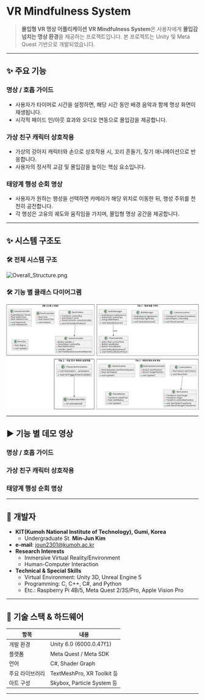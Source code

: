 # VR Mindfulness System

> **몰입형 VR 명상 어플리케이션**
> **VR Mindfulness System**은 사용자에게 **몰입감 넘치는 명상 환경**을 제공하는 프로젝트입니다.
> 본 프로젝트는 Unity 및 Meta Quest 기반으로 개발되었습니다.

---

## ✨ 주요 기능

### 명상 / 호흡 가이드
- 사용자가 타이머로 시간을 설정하면, 해당 시간 동안 배경 음악과 함께 명상 화면이 재생됩니다.  
- 시각적 페이드 인/아웃 효과와 오디오 연동으로 몰입감을 제공합니다.

### 가상 친구 캐릭터 상호작용
- 가상의 강아지 캐릭터와 손으로 상호작용 시, 꼬리 흔들기, 짖기 애니메이션으로 반응합니다.
- 사용자의 정서적 교감 및 몰입감을 높이는 핵심 요소입니다. 

### 태양계 행성 순회 명상
- 사용자가 원하는 행성을 선택하면 카메라가 해당 위치로 이동한 뒤, 행성 주위를 천천히 공전합니다.
- 각 행성은 고유의 궤도와 움직임을 가지며, 몰입형 명상 공간을 제공합니다.

---

## ✨ 시스템 구조도

### 🛠 전체 시스템 구조
![Overall_Structure.png](https://github.com/joun2301/VRMS/blob/2cc9c12c3f247a5e2c2d0f1ac9fb998a2e2e7f09/Docs/Figures/Overall_Structure.png)

### 🛠 기능 별 클래스 다이어그램
![All_ClassDiagram.png](https://github.com/joun2301/VRMS/blob/04abc7d0abc0451acafe5cc9bbc88f619725d5d3/Docs/Figures/All_ClassDiagram.png)

---

## ▶️ 기능 별 데모 영상

### 명상 / 호흡 가이드


### 가상 친구 캐릭터 상호작용


### 태양계 행성 순회 명상


---

## 👥 개발자
- **KIT(Kumoh National Institute of Technology), Gumi, Korea**
    - Undergraduate St. **Min-Jun Kim**
- **e-mail**: joun2301@kumoh.ac.kr
- **Research Interests**
    - Immersive Virtual Reality/Environment
    - Human-Computer Interaction
- **Technical & Special Skills**
    - Virtual Environment: Unity 3D, Unreal Engine 5
    - Programming: C, C++, C#, and Python
    - Etc.: Raspberry Pi 4B/5, Meta Quest 2/3S/Pro, Apple Vision Pro
---

## 🔧 기술 스택 & 하드웨어
| 항목 | 내용 |
| -------- | ------------------------- |
| 개발 환경 | Unity 6.0 (6000.0.47f1) |
| 플랫폼 | Meta Quest / Meta SDK |
| 언어 | C#, Shader Graph |
| 주요 라이브러리 | TextMeshPro, XR Toolkit 등 |
| 아트 구성 | Skybox, Particle System 등 |

---
